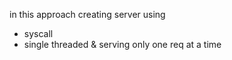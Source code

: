 
in this approach creating server using
- syscall 
- single threaded & serving only one req at a time